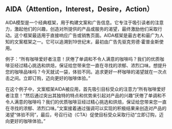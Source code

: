 ## AIDA（Attention，Interest，Desire，Action）

AIDA模型是一个经典框架，用于构建文案和广告信息。它专注于吸引读者的注意力，激起他们的兴趣，创造对所提供的产品或服务的渴望，最终激励他们采取行动。这个框架最适用于直接响应广告或销售页面。AIDA框架是最古老和最广为人知的文案框架之一。它可以追溯到19世纪末，最初由广告先驱克劳德·霍普金斯使用。

例子：“所有咖啡爱好者注意！厌倦了单调和不令人满意的咖啡吗？我们的优质咖啡豆经过精心挑选和烘焙，保证给您带来您一直在寻找的浓郁、浓烈口味。想提升您的咖啡品味吗？今天就试一袋，体验不同。追求更好一杯咖啡的渴望就在一次点击之间。立即订购，迈向更好的咖啡体验。”

在这个例子中，文案框架AIDA被应用，首先吸引目标受众的注意力“所有咖啡爱好者注意！”然后通过突出其独特的特点和优势来引起对产品的兴趣“厌倦了单调和不令人满意的咖啡吗？我们的优质咖啡豆经过精心挑选和烘焙，保证给您带来您一直在寻找的浓郁、浓烈口味。”文案接着通过强调可以实现的积极结果来创造对产品的渴望“体验不同”，最后，号召行动（CTA）促使目标受众采取行动“立即订购，迈向更好的咖啡体验。”
